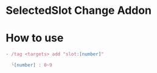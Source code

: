 # SelectedSlot Change Addon

# How to use
```js
- /tag <targets> add "slot:[number]"

  └[number] : 0~9
```

